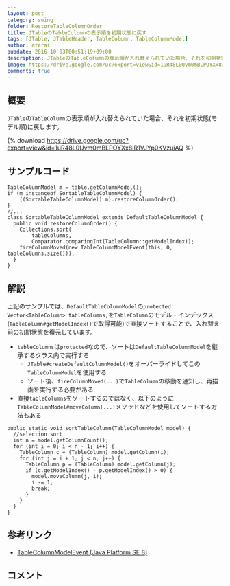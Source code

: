 ```yaml
---
layout: post
category: swing
folder: RestoreTableColumnOrder
title: JTableのTableColumnの表示順を初期状態に戻す
tags: [JTable, JTableHeader, TableColumn, TableColumnModel]
author: aterai
pubdate: 2016-10-03T00:51:19+09:00
description: JTableのTableColumnの表示順が入れ替えられていた場合、それを初期状態(モデル順)に戻します。
image: https://drive.google.com/uc?export=view&id=1uR48L0Uvm0mBLPOYXx8IR1VJYp0KVzuiAQ
comments: true
---
```

## 概要
`JTable`の`TableColumn`の表示順が入れ替えられていた場合、それを初期状態(モデル順)に戻します。

{% download https://drive.google.com/uc?export=view&id=1uR48L0Uvm0mBLPOYXx8IR1VJYp0KVzuiAQ %}

## サンプルコード
<pre class="prettyprint"><code>TableColumnModel m = table.getColumnModel();
if (m instanceof SortableTableColumnModel) {
    ((SortableTableColumnModel) m).restoreColumnOrder();
}
//...
class SortableTableColumnModel extends DefaultTableColumnModel {
  public void restoreColumnOrder() {
    Collections.sort(
        tableColumns,
        Comparator.comparingInt(TableColumn::getModelIndex));
    fireColumnMoved(new TableColumnModelEvent(this, 0, tableColumns.size()));
  }
}
</code></pre>

## 解説
上記のサンプルでは、`DefaultTableColumnModel`の`protected Vector<TableColumn> tableColumns;`を`TableColumn`のモデル・インデックス(`TableColumn#getModelIndex()`で取得可能)で直接ソートすることで、入れ替え前の初期状態を復元しています。

- `tableColumns`は`protected`なので、ソートは`DefaultTableColumnModel`を継承するクラス内で実行する
    - `JTable#createDefaultColumnModel()`をオーバーライドしてこの`TableColumnModel`を使用する
    - ソート後、`fireColumnMoved(...)`で`TableColumn`の移動を通知し、再描画を実行する必要がある
- 直接`tableColumns`をソートするのではなく、以下のように`TableColumnModel#moveColumn(...)`メソッドなどを使用してソートする方法もある

<!-- dummy comment line for breaking list -->

<pre class="prettyprint"><code>public static void sortTableColumn(TableColumnModel model) {
  //selection sort
  int n = model.getColumnCount();
  for (int i = 0; i &lt; n - 1; i++) {
    TableColumn c = (TableColumn) model.getColumn(i);
    for (int j = i + 1; j &lt; n; j++) {
      TableColumn p = (TableColumn) model.getColumn(j);
      if (c.getModelIndex() - p.getModelIndex() &gt; 0) {
        model.moveColumn(j, i);
        i -= 1;
        break;
      }
    }
  }
}
</code></pre>

## 参考リンク
- [TableColumnModelEvent (Java Platform SE 8)](https://docs.oracle.com/javase/jp/8/docs/api/javax/swing/event/TableColumnModelEvent.html)

<!-- dummy comment line for breaking list -->

## コメント
